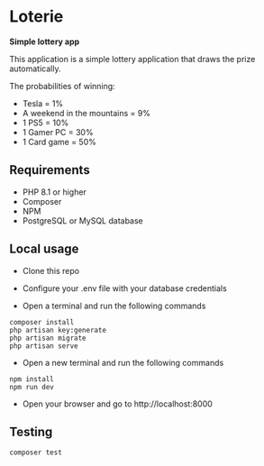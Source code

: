 # Loterie

**Simple lottery app**

This application is a simple lottery application that draws the prize automatically.

The probabilities of winning:
* Tesla = 1%
* A weekend in the mountains = 9%
* 1 PS5 = 10%
* 1 Gamer PC = 30%
* 1 Card game = 50%

## Requirements
* PHP 8.1 or higher
* Composer
* NPM
* PostgreSQL or MySQL database

## Local usage
* Clone this repo

* Configure your .env file with your database credentials

* Open a terminal and run the following commands
```
composer install 
php artisan key:generate
php artisan migrate
php artisan serve
```

* Open a new terminal and run the following commands
```
npm install
npm run dev
```

* Open your browser and go to http://localhost:8000

## Testing
```
composer test
```
